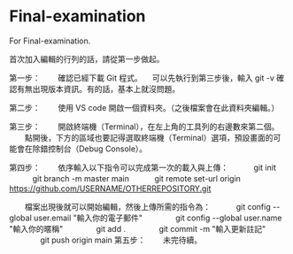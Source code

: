 # Final-examination
For Final-examination.

首次加入編輯的行列的話，請從第一步做起。

第一步：
　　確認已經下載 Git 程式。
  　可以先執行到第三步後，輸入 git -v 確認有無出現版本資訊。有的話，基本上就沒問題。

第二步：
　　使用 VS code 開啟一個資料夾。（之後檔案會在此資料夾編輯。）

第三步：
　　開啟終端機（Terminal），在左上角的工具列的右邊數來第二個。
　　點開後，下方的區域也要記得選取終端機（Terminal）選項，預設畫面的可能會在除錯控制台（Debug Console）。

第四步：
　　依序輸入以下指令可以完成第一次的載入與上傳：
  　　　git init
  　　　git branch -m master main
  　　　git remote set-url origin https://github.com/USERNAME/OTHERREPOSITORY.git

　　檔案出現後就可以開始編輯，然後上傳所需的指令為：
  　　　git config --global user.email "輸入你的電子郵件"
　　　　git config --global user.name "輸入你的暱稱"
　　　　git add .
　　　　git commit -m "輸入更新註記"
　　　　git push origin main
第五步：
　　未完待續。
